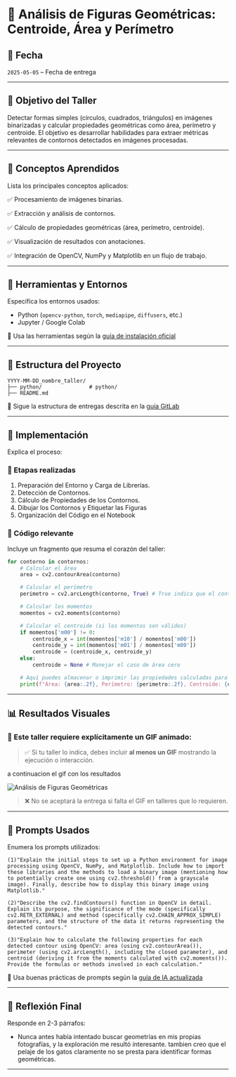 # 🧪 Análisis de Figuras Geométricas: Centroide, Área y Perímetro

## 📅 Fecha
`2025-05-05` – Fecha de entrega 

---

## 🎯 Objetivo del Taller

Detectar formas simples (círculos, cuadrados, triángulos) en imágenes binarizadas y calcular propiedades geométricas como área, perímetro y centroide. El objetivo es desarrollar habilidades para extraer métricas relevantes de contornos detectados en imágenes procesadas.

---

## 🧠 Conceptos Aprendidos

Lista los principales conceptos aplicados:

✅ Procesamiento de imágenes binarias.

✅ Extracción y análisis de contornos.

✅ Cálculo de propiedades geométricas (área, perímetro, centroide).

✅ Visualización de resultados con anotaciones.

✅ Integración de OpenCV, NumPy y Matplotlib en un flujo de trabajo.

---

## 🔧 Herramientas y Entornos

Especifica los entornos usados:

- Python (`opencv-python`, `torch`, `mediapipe`, `diffusers`, etc.)
- Jupyter / Google Colab

📌 Usa las herramientas según la [guía de instalación oficial](./guia_instalacion_entornos_visual.md)

---

## 📁 Estructura del Proyecto

```
YYYY-MM-DD_nombre_taller/
├── python/               # python/            
├── README.md
```

📎 Sigue la estructura de entregas descrita en la [guía GitLab](./guia_gitlab_computacion_visual.md)

---

## 🧪 Implementación

Explica el proceso:

### 🔹 Etapas realizadas
1. Preparación del Entorno y Carga de Librerías.
2. Detección de Contornos.
3. Cálculo de Propiedades de los Contornos.
4. Dibujar los Contornos y Etiquetar las Figuras
5. Organización del Código en el Notebook

### 🔹 Código relevante

Incluye un fragmento que resuma el corazón del taller:

```python
for contorno in contornos:
    # Calcular el área
    area = cv2.contourArea(contorno)

    # Calcular el perímetro
    perimetro = cv2.arcLength(contorno, True) # True indica que el contorno es cerrado

    # Calcular los momentos
    momentos = cv2.moments(contorno)

    # Calcular el centroide (si los momentos son válidos)
    if momentos['m00'] != 0:
        centroide_x = int(momentos['m10'] / momentos['m00'])
        centroide_y = int(momentos['m01'] / momentos['m00'])
        centroide = (centroide_x, centroide_y)
    else:
        centroide = None # Manejar el caso de área cero

    # Aquí puedes almacenar o imprimir las propiedades calculadas para cada contorno
    print(f"Área: {area:.2f}, Perímetro: {perimetro:.2f}, Centroide: {centroide}")
```

---

## 📊 Resultados Visuales

### 📌 Este taller **requiere explícitamente un GIF animado**:

> ✅ Si tu taller lo indica, debes incluir **al menos un GIF** mostrando la ejecución o interacción.

a continuacion el gif con los resultados 

![Análisis de Figuras Geométricas](python/Taller7Py.gif)


> ❌ No se aceptará la entrega si falta el GIF en talleres que lo requieren.

---

## 🧩 Prompts Usados

Enumera los prompts utilizados:

```
(1)"Explain the initial steps to set up a Python environment for image processing using OpenCV, NumPy, and Matplotlib. Include how to import these libraries and the methods to load a binary image (mentioning how to potentially create one using cv2.threshold() from a grayscale image). Finally, describe how to display this binary image using Matplotlib."

(2)"Describe the cv2.findContours() function in OpenCV in detail. Explain its purpose, the significance of the mode (specifically cv2.RETR_EXTERNAL) and method (specifically cv2.CHAIN_APPROX_SIMPLE) parameters, and the structure of the data it returns representing the detected contours."

(3)"Explain how to calculate the following properties for each detected contour using OpenCV: area (using cv2.contourArea()), perimeter (using cv2.arcLength(), including the closed parameter), and centroid (deriving it from the moments calculated with cv2.moments()). Provide the formulas or methods involved in each calculation."
```

📎 Usa buenas prácticas de prompts según la [guía de IA actualizada](./guia_prompts_inteligencias_artificiales_actualizada.md)

---

## 💬 Reflexión Final

Responde en 2-3 párrafos:

- Nunca antes había intentado buscar geometrías en mis propias fotografías, y la exploración me resultó interesante. tambien creo que el pelaje de los gatos claramente no se presta para identificar formas geométricas.

---
